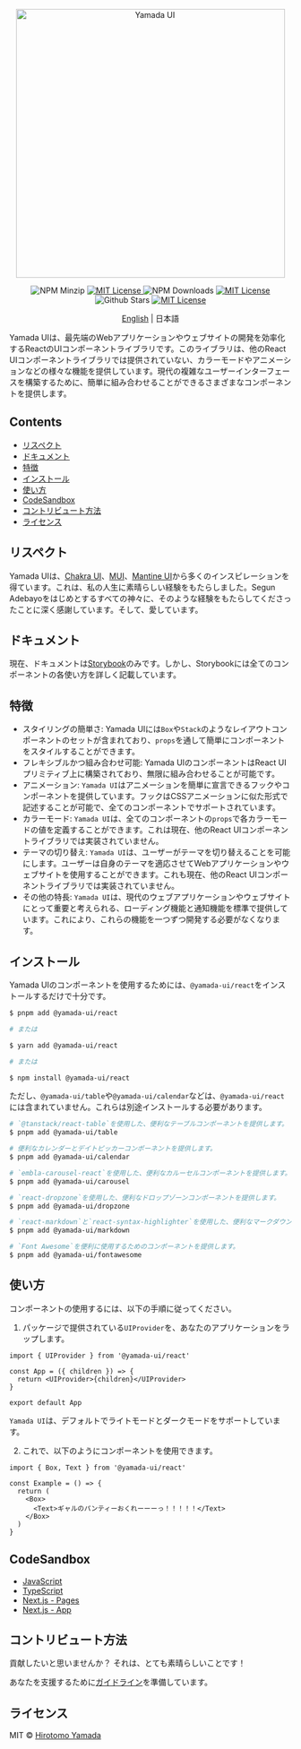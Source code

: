<p align="center">
  <img src="https://raw.githubusercontent.com/hirotomoyamada/yamada-ui/main/logo/logo-colored@2x.png" alt="Yamada UI" width="480" />
</p>

<p align="center">
  <img alt="NPM Minzip" src="https://img.shields.io/bundlephobia/minzip/@yamada-ui/react"/>
  <a href="https://www.npmjs.com/package/@yamada-ui/react">
    <img alt="MIT License" src="https://img.shields.io/npm/v/@yamada-ui/react"/>
  </a>
  <img alt="NPM Downloads" src="https://img.shields.io/npm/dm/@yamada-ui/react.svg?style=flat"/>
  <a href="https://github.com/hirotomoyamada/yamada-ui/blob/main/LICENSE">
    <img alt="MIT License" src="https://img.shields.io/github/license/hirotomoyamada/yamada-ui"/>
  </a>
  <img alt="Github Stars" src="https://img.shields.io/github/stars/hirotomoyamada/yamada-ui" />
  <a href="https://discord.gg/NStNNpjN">
    <img alt="MIT License" src="https://img.shields.io/badge/Chat%20on-Discord-%235865f2"/>
  </a>
</p>

<p align='center'>
<a href='./README.md'>English</a> | 日本語
</p>

Yamada UIは、最先端のWebアプリケーションやウェブサイトの開発を効率化するReactのUIコンポーネントライブラリです。このライブラリは、他のReact UIコンポーネントライブラリでは提供されていない、カラーモードやアニメーションなどの様々な機能を提供しています。現代の複雑なユーザーインターフェースを構築するために、簡単に組み合わせることができるさまざまなコンポーネントを提供します。

## Contents

- [リスペクト](#リスペクト)
- [ドキュメント](#ドキュメント)
- [特徴](#特徴)
- [インストール](#インストール)
- [使い方](#使い方)
- [CodeSandbox](#codesandbox)
- [コントリビュート方法](#コントリビュート方法)
- [ライセンス](#ライセンス)

## リスペクト

Yamada UIは、[Chakra UI](https://github.com/chakra-ui/chakra-ui)、[MUI](https://github.com/mui/material-ui)、[Mantine UI](https://github.com/mantinedev/mantine)から多くのインスピレーションを得ています。これは、私の人生に素晴らしい経験をもたらしました。Segun Adebayoをはじめとするすべての神々に、そのような経験をもたらしてくださったことに深く感謝しています。そして、愛しています。

## ドキュメント

現在、ドキュメントは[Storybook](https://hirotomoyamada.github.io/yamada-ui/)のみです。しかし、Storybookには全てのコンポーネントの各使い方を詳しく記載しています。

## 特徴

- スタイリングの簡単さ: Yamada UIには`Box`や`Stack`のようなレイアウトコンポーネントのセットが含まれており、`props`を通して簡単にコンポーネントをスタイルすることができます。
- フレキシブルかつ組み合わせ可能: Yamada UIのコンポーネントはReact UIプリミティブ上に構築されており、無限に組み合わせることが可能です。
- アニメーション: `Yamada UI`はアニメーションを簡単に宣言できるフックやコンポーネントを提供しています。フックはCSSアニメーションに似た形式で記述することが可能で、全てのコンポーネントでサポートされています。
- カラーモード: `Yamada UI`は、全てのコンポーネントの`props`で各カラーモードの値を定義することができます。これは現在、他のReact UIコンポーネントライブラリでは実装されていません。
- テーマの切り替え: `Yamada UI`は、ユーザーがテーマを切り替えることを可能にします。ユーザーは自身のテーマを適応させてWebアプリケーションやウェブサイトを使用することができます。これも現在、他のReact UIコンポーネントライブラリでは実装されていません。
- その他の特長: `Yamada UI`は、現代のウェブアプリケーションやウェブサイトにとって重要と考えられる、ローディング機能と通知機能を標準で提供しています。これにより、これらの機能を一つずつ開発する必要がなくなります。

## インストール

Yamada UIのコンポーネントを使用するためには、`@yamada-ui/react`をインストールするだけで十分です。

```sh
$ pnpm add @yamada-ui/react

# または

$ yarn add @yamada-ui/react

# または

$ npm install @yamada-ui/react
```

ただし、`@yamada-ui/table`や`@yamada-ui/calendar`などは、`@yamada-ui/react`には含まれていません。これらは別途インストールする必要があります。

```sh
# `@tanstack/react-table`を使用した、便利なテーブルコンポーネントを提供します。
$ pnpm add @yamada-ui/table

# 便利なカレンダーとデイトピッカーコンポーネントを提供します。
$ pnpm add @yamada-ui/calendar

# `embla-carousel-react`を使用した、便利なカルーセルコンポーネントを提供します。
$ pnpm add @yamada-ui/carousel

# `react-dropzone`を使用した、便利なドロップゾーンコンポーネントを提供します。
$ pnpm add @yamada-ui/dropzone

# `react-markdown`と`react-syntax-highlighter`を使用した、便利なマークダウンコンポーネントを提供します。
$ pnpm add @yamada-ui/markdown

# `Font Awesome`を便利に使用するためのコンポーネントを提供します。
$ pnpm add @yamada-ui/fontawesome
```

## 使い方

コンポーネントの使用するには、以下の手順に従ってください。

1. パッケージで提供されている`UIProvider`を、あなたのアプリケーションをラップします。

```tsx
import { UIProvider } from '@yamada-ui/react'

const App = ({ children }) => {
  return <UIProvider>{children}</UIProvider>
}

export default App
```

`Yamada UI`は、デフォルトでライトモードとダークモードをサポートしています。

2. これで、以下のようにコンポーネントを使用できます。

```tsx
import { Box, Text } from '@yamada-ui/react'

const Example = () => {
  return (
    <Box>
      <Text>ギャルのパンティーおくれーーーっ！！！！！</Text>
    </Box>
  )
}
```

## CodeSandbox

- [JavaScript](https://codesandbox.io/s/yamada-ui-javascript-1m1on8)
- [TypeScript](https://codesandbox.io/s/yamada-ui-typescript-7xqli9)
- [Next.js - Pages](https://codesandbox.io/p/sandbox/yamada-ui-next-js-pages-6d13de)
- [Next.js - App](https://codesandbox.io/p/sandbox/yamada-ui-next-js-app-3911zu)

## コントリビュート方法

貢献したいと思いませんか？ それは、とても素晴らしいことです！

あなたを支援するために[ガイドライン](./CONTRIBUTING.md)を準備しています。

## ライセンス

MIT © [Hirotomo Yamada](https://github.com/hirotomoyamada)
